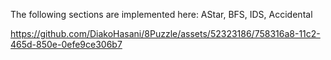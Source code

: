 The following sections are implemented here: AStar, BFS, IDS, Accidental

https://github.com/DiakoHasani/8Puzzle/assets/52323186/758316a8-11c2-465d-850e-0efe9ce306b7
